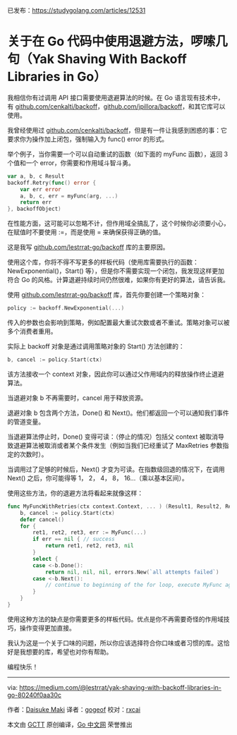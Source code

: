 已发布：https://studygolang.com/articles/12531

# 关于在 Go 代码中使用退避方法，啰嗦几句（Yak Shaving With Backoff Libraries in Go）

我相信你有过调用 API 接口需要使用退避算法的时候。在 Go 语言现有技术中，有 [github.com/cenkalti/backoff](https://github.com/cenkalti/backoff)，[github.com/jpillora/backoff](https://github.com/jpillora/backoff)，和其它库可以使用。

我曾经使用过 [github.com/cenkalti/backoff](https://github.com/cenkalti/backoff)，但是有一件让我感到困惑的事：它要求你为操作加上闭包，强制输入为 func() error 的形式。

举个例子，当你需要一个可以自动重试的函数（如下面的 myFunc 函数），返回 3 个值和一个 error，你需要和作用域斗智斗勇。

```go
var a, b, c Result
backoff.Retry(func() error {
	var err error
	a, b, c, err = myFunc(arg, ...)
	return err
}, backoffObject)
```

在性能方面，这可能可以忽略不计，但作用域全搞乱了，这个时候你必须要小心，在赋值时不要使用 :=，而是使用 = 来确保获得正确的值。

这是我写 [github.com/lestrrat-go/backoff](github.com/lestrrat-go/backoff) 库的主要原因。

使用这个库，你将不得不写更多的样板代码（使用库需要执行的函数：NewExponential()，Start() 等），但是你不需要实现一个闭包，我发现这样更加符合 Go 的风格。计算退避持续时间仍然很难，如果你有更好的算法，请告诉我。

使用 [github.com/lestrrat-go/backoff](github.com/lestrrat-go/backoff) 库，首先你要创建一个策略对象：

```go
policy := backoff.NewExponential(...)
```

传入的参数也会影响到策略，例如配置最大重试次数或者不重试。策略对象可以被多个消费者重用。

实际上 backoff 对象是通过调用策略对象的 Start() 方法创建的：

```go
b, cancel := policy.Start(ctx)
```

该方法接收一个 context 对象，因此你可以通过父作用域内的释放操作终止退避算法。

当退避对象 b 不再需要时，cancel 用于释放资源。

退避对象 b 包含两个方法，Done() 和 Next()。他们都返回一个可以通知我们事件的管道变量。

当退避算法停止时，Done() 变得可读：（停止的情况）包括父 context 被取消导致退避算法被取消或者某个条件发生（例如当我们已经重试了 MaxRetries 参数指定的次数时）。

当调用过了足够的时候后，Next() 才变为可读。在指数级回退的情况下，在调用 Next() 之后，你可能得等 1， 2， 4， 8， 16...（乘以基本区间）。

使用这些方法，你的退避方法将看起来就像这样：

```go
func MyFuncWithRetries(ctx context.Context, ... ) (Result1, Result2, Result3, error) {
	b, cancel := policy.Start(ctx)
	defer cancel()
	for {
		ret1, ret2, ret3, err := MyFunc(...)
		if err == nil { // success
			return ret1, ret2, ret3, nil
		}
		select {
		case <-b.Done():
			return nil, nil, nil, errors.New(`all attempts failed`)
		case <-b.Next():
			// continue to beginning of the for loop, execute MyFunc again
		}
	}
}
```

使用这种方法的缺点是你需要更多的样板代码。优点是你不再需要奇怪的作用域技巧，操作变得更加直接。

我认为这是一个关于口味的问题，所以你应该选择符合你口味或者习惯的库。这恰好是我想要的库，希望也对你有帮助。

编程快乐！

---

via: https://medium.com/@lestrrat/yak-shaving-with-backoff-libraries-in-go-80240f0aa30c

作者：[Daisuke Maki](https://github.com/lestrrat)
译者：[gogeof](https://github.com/gogeof)
校对：[rxcai](https://github.com/rxcai)

本文由 [GCTT](https://github.com/studygolang/GCTT) 原创编译，[Go 中文网](https://studygolang.com/) 荣誉推出

